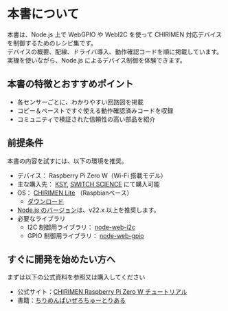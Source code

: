 # 本書について

本書は、Node.js 上で WebGPIO や WebI2C を使って CHIRIMEN 対応デバイスを制御するためのレシピ集です。  
デバイスの概要、配線、ドライバ導入、動作確認コードを順に掲載しています。実機を使いながら、Node.js によるデバイス制御を体験できます。

## 本書の特徴とおすすめポイント

- 各センサーごとに、わかりやすい回路図を掲載
- コピー＆ペーストですぐ使える動作確認済みコードを収録
- コミュニティで検証された信頼性の高い部品を紹介

## 前提条件

本書の内容を試すには、以下の環境を推奨。

- デバイス： Raspberry Pi Zero W（Wi-Fi 搭載モデル）
- 主な購入先： [KSY](https://x.gd/HytS7), [SWITCH SCIENCE](https://x.gd/KF2aF) にて購入可能
- OS： [CHIRIMEN Lite](https://github.com/chirimen-oh/chirimen-lite) （Raspbianベース）
  - [ダウンロード](https://github.com/chirimen-oh/chirimen-lite/releases)
- [Node.js のバージョン](https://nodejs.org/ja/about/previous-releases)は、v22.x 以上を推奨します。
- 必要なライブラリ
  - I2C 制御用ライブラリ： [node-web-i2c](https://www.npmjs.com/package/node-web-i2c)
  - GPIO 制御用ライブラリ： [node-web-gpio](https://www.npmjs.com/package/node-web-gpio)

## すぐに開発を始めたい方へ

まずは以下の公式資料を参照又は購入してください

- 公式サイト：[CHIRIMEN Raspberry Pi Zero W チュートリアル](https://tutorial.chirimen.org/pizero/)
- 書籍：[ちりめんぱいぜろちゅーとりある](https://x.gd/OmMZJ)

